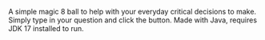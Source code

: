 A simple magic 8 ball to help with your everyday critical decisions to make.
Simply type in your question and click the button.
Made with Java, requires JDK 17 installed to run.
